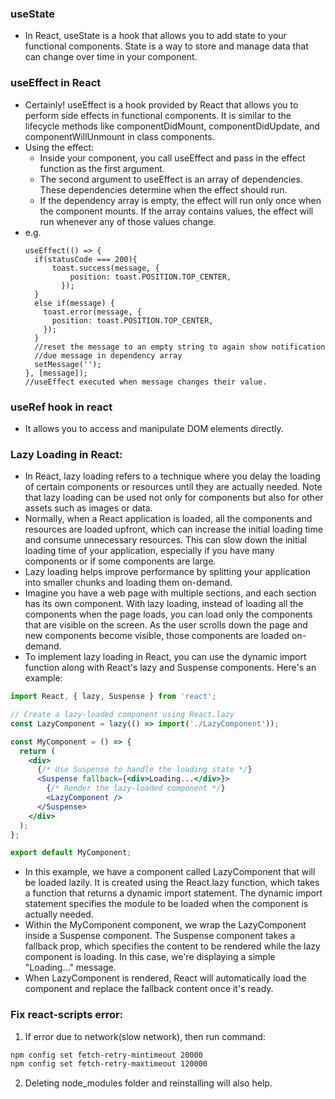 ### useState
-  In React, useState is a hook that allows you to add state to your functional components. State is a way to store and manage data that can change over time in your component.

### useEffect in React
- Certainly! useEffect is a hook provided by React that allows you to perform side effects in functional components. It is similar to the lifecycle methods like componentDidMount, componentDidUpdate, and componentWillUnmount in class components.
- Using the effect:
  - Inside your component, you call useEffect and pass in the effect function as the first argument.
  - The second argument to useEffect is an array of dependencies. These dependencies determine when the effect should run.
  - If the dependency array is empty, the effect will run only once when the component mounts. If the array contains values, the effect will run whenever any of those values change.
- e.g.
  ```tsx
  useEffect(() => {
    if(statusCode === 200){
        toast.success(message, {
            position: toast.POSITION.TOP_CENTER,
          });
    }
    else if(message) {
      toast.error(message, {
        position: toast.POSITION.TOP_CENTER,
      });
    }
    //reset the message to an empty string to again show notification 
    //due message in dependency array
    setMessage('');
  }, [message]);
  //useEffect executed when message changes their value.
  ```
### useRef hook in react
-  It allows you to access and manipulate DOM elements directly.


### Lazy Loading in React:
- In React, lazy loading refers to a technique where you delay the loading of certain components or resources until they are actually needed. Note that lazy loading can be used not only for components but also for other assets such as images or data. 
- Normally, when a React application is loaded, all the components and resources are loaded upfront, which can increase the initial loading time and consume unnecessary resources. This can slow down the initial loading time of your application, especially if you have many components or if some components are large.
- Lazy loading helps improve performance by splitting your application into smaller chunks and loading them on-demand.
- Imagine you have a web page with multiple sections, and each section has its own component. With lazy loading, instead of loading all the components when the page loads, you can load only the components that are visible on the screen. As the user scrolls down the page and new components become visible, those components are loaded on-demand.
- To implement lazy loading in React, you can use the dynamic import function along with React's lazy and Suspense components. Here's an example:
```jsx
import React, { lazy, Suspense } from 'react';

// Create a lazy-loaded component using React.lazy
const LazyComponent = lazy(() => import('./LazyComponent'));

const MyComponent = () => {
  return (
    <div>
      {/* Use Suspense to handle the loading state */}
      <Suspense fallback={<div>Loading...</div>}>
        {/* Render the lazy-loaded component */}
        <LazyComponent />
      </Suspense>
    </div>
  );
};

export default MyComponent;
```
- In this example, we have a component called LazyComponent that will be loaded lazily. It is created using the React.lazy function, which takes a function that returns a dynamic import statement. The dynamic import statement specifies the module to be loaded when the component is actually needed.
- Within the MyComponent component, we wrap the LazyComponent inside a Suspense component. The Suspense component takes a fallback prop, which specifies the content to be rendered while the lazy component is loading. In this case, we're displaying a simple "Loading..." message.
- When LazyComponent is rendered, React will automatically load the component and replace the fallback content once it's ready.


### Fix react-scripts error:
1. If error due to network(slow network), then run command: 
```bash
npm config set fetch-retry-mintimeout 20000
npm config set fetch-retry-maxtimeout 120000
```
2. Deleting node_modules folder and reinstalling will also help.


